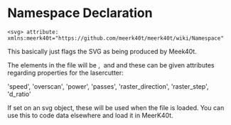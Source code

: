 # Namespace Declaration

`<svg> attribute: xmlns:meerk40t="https://github.com/meerk40t/meerk40t/wiki/Namespace"`

This basically just flags the SVG as being produced by Meek40t.

The elements in the file will be <text>, <image> and <path> and these can be given attributes regarding properties for the lasercutter:

'speed',
'overscan',
'power',
'passes',
'raster_direction',
'raster_step',
'd_ratio'

If set on an svg object, these will be used when the file is loaded. You can use this to code data elsewhere and load it in MeerK40t.